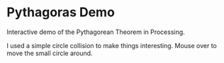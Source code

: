 Pythagoras Demo
===============

Interactive demo of the Pythagorean Theorem in Processing.

I used a simple circle collision to make things interesting. Mouse over to move the small circle around.

